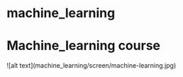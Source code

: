 # machine_learning
<h1>Machine_learning course</h1>
![alt text](machine_learning/screen/machine-learning.jpg)
